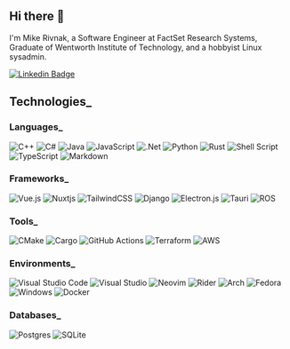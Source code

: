 ## Hi there 👋

I'm Mike Rivnak, a Software Engineer at FactSet Research Systems, Graduate of Wentworth Institute of Technology, and a hobbyist Linux sysadmin.

[![Linkedin Badge](https://img.shields.io/badge/-linkedin-blue?style=for-the-badge&logo=Linkedin&logoColor=white&link=https://www.linkedin.com/in/michael-rivnak/)](https://www.linkedin.com/in/michael-rivnak/)
<!-- [![Portfolio Badge](https://img.shields.io/badge/portfolio-forestgreen?style=for-the-badge&logo=gnubash&logoColor=white&link=https://mrivnak.github.io/)](https://mrivnak.github.io/) -->

## Technologies_

<!-- https://github.com/Ileriayo/markdown-badges -->
### Languages_

![C++](https://img.shields.io/badge/c++-%2300599C.svg?style=for-the-badge&logo=c%2B%2B&logoColor=white)
![C#](https://img.shields.io/badge/c%23-%23239120.svg?style=for-the-badge&logo=c-sharp&logoColor=white)
![Java](https://img.shields.io/badge/java-%23ED8B00.svg?style=for-the-badge&logo=openjdk&logoColor=white)
![JavaScript](https://img.shields.io/badge/javascript-%23323330.svg?style=for-the-badge&logo=javascript&logoColor=%23F7DF1E)
![.Net](https://img.shields.io/badge/.NET-5C2D91?style=for-the-badge&logo=.net&logoColor=white)
![Python](https://img.shields.io/badge/python-3670A0?style=for-the-badge&logo=python&logoColor=ffdd54)
![Rust](https://img.shields.io/badge/rust-%23000000.svg?style=for-the-badge&logo=rust&logoColor=white)
![Shell Script](https://img.shields.io/badge/shell_script-%23121011.svg?style=for-the-badge&logo=gnu-bash&logoColor=white)
![TypeScript](https://img.shields.io/badge/typescript-%23007ACC.svg?style=for-the-badge&logo=typescript&logoColor=white)
![Markdown](https://img.shields.io/badge/markdown-%23000000.svg?style=for-the-badge&logo=markdown&logoColor=white)

### Frameworks_
![Vue.js](https://img.shields.io/badge/vuejs-%2335495e.svg?style=for-the-badge&logo=vuedotjs&logoColor=%234FC08D)
![Nuxtjs](https://img.shields.io/badge/Nuxt-002E3B?style=for-the-badge&logo=nuxtdotjs&logoColor=#00DC82)
![TailwindCSS](https://img.shields.io/badge/tailwindcss-%2338B2AC.svg?style=for-the-badge&logo=tailwind-css&logoColor=white)
![Django](https://img.shields.io/badge/django-%23092E20.svg?style=for-the-badge&logo=django&logoColor=white)
![Electron.js](https://img.shields.io/badge/Electron-191970?style=for-the-badge&logo=Electron&logoColor=white)
![Tauri](https://img.shields.io/badge/tauri-%2324C8DB.svg?style=for-the-badge&logo=tauri&logoColor=%23FFFFFF)
![ROS](https://img.shields.io/badge/ros-%230A0FF9.svg?style=for-the-badge&logo=ros&logoColor=white)

### Tools_

![CMake](https://img.shields.io/badge/CMake-%23008FBA.svg?style=for-the-badge&logo=cmake&logoColor=white)
![Cargo](https://img.shields.io/badge/cargo-%23000000.svg?style=for-the-badge&logo=rust&logoColor=white)
![GitHub Actions](https://img.shields.io/badge/github%20actions-%232671E5.svg?style=for-the-badge&logo=githubactions&logoColor=white)
![Terraform](https://img.shields.io/badge/terraform-%235835CC.svg?style=for-the-badge&logo=terraform&logoColor=white)
![AWS](https://img.shields.io/badge/AWS-%23FF9900.svg?style=for-the-badge&logo=amazon-aws&logoColor=white)

### Environments_

![Visual Studio Code](https://img.shields.io/badge/Visual%20Studio%20Code-0078d7.svg?style=for-the-badge&logo=visual-studio-code&logoColor=white)
![Visual Studio](https://img.shields.io/badge/Visual%20Studio-5C2D91.svg?style=for-the-badge&logo=visual-studio&logoColor=white)
![Neovim](https://img.shields.io/badge/NeoVim-%2357A143.svg?&style=for-the-badge&logo=neovim&logoColor=white)
![Rider](https://img.shields.io/badge/Rider-000000.svg?style=for-the-badge&logo=Rider&logoColor=white&color=crimson&labelColor=crimson)
![Arch](https://img.shields.io/badge/Arch%20Linux-1793D1?logo=arch-linux&logoColor=fff&style=for-the-badge)
![Fedora](https://img.shields.io/badge/Fedora-294172?style=for-the-badge&logo=fedora&logoColor=white)
![Windows](https://img.shields.io/badge/Windows-0078D6?style=for-the-badge&logo=windows&logoColor=white)
![Docker](https://img.shields.io/badge/docker-%230db7ed.svg?style=for-the-badge&logo=docker&logoColor=white)

### Databases_

![Postgres](https://img.shields.io/badge/postgres-%23316192.svg?style=for-the-badge&logo=postgresql&logoColor=white)
![SQLite](https://img.shields.io/badge/sqlite-%2307405e.svg?style=for-the-badge&logo=sqlite&logoColor=white)

<!-- ![Github Stats](https://github-readme-stats.vercel.app/api?username=mrivnak&count_private=true&show_icons=true&include_all_commits=true)
![Top Langs](https://github-readme-stats.vercel.app/api/top-langs/?username=mrivnak&=&layout=compact&exclude_repo=mrivnak.github.io,codecamp,dotfiles,GameBoy&hide=css,html&langs_count=8) -->
